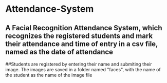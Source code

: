 # Attendance-System

## A Facial Recognition Attendance System, which recognizes the registered students and mark their attendance and time of entry in a csv file, named as the date of attendance

##Students are registered by entering their name and submiting their image. The images are saved in a folder named "faces", with the name of the student as the name of the image file